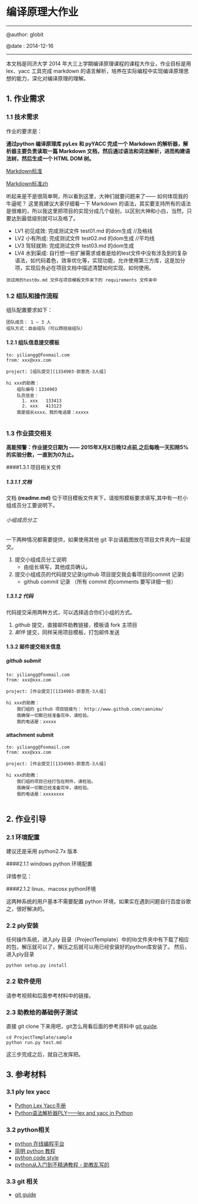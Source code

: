 # 编译原理大作业

---
@author: globit

@date : 2014-12-16

---

本文档是同济大学 2014 年大三上学期编译原理课程的课程大作业，作业目标是用 lex、yacc 工具完成 markdown 的语言解析，培养在实际编程中实现编译原理思想的能力，深化对编译原理的理解。

## 1. 作业需求

### 1.1 技术需求

作业的要求是：

**通过python 编译原理库 pyLex 和 pyYACC 完成一个 Markdown 的解析器，解析器主要负责读取一篇 Markdown 文档，然后通过语法和词法解析，进而构建语法树，然后生成一个 HTML DOM 树。**

[Markdown标准](http://daringfireball.net/projects/markdown/syntax)

[Markdown标准zh](http://wowubuntu.com/markdown/)

听起来是不是很简单啊，所以看到这里，大神们就要问题来了—— 如何体现我的牛逼呢？ 这里我建议大家仔细看一下 Markdown 的语法，其实要支持所有的语法是很难的，所以我这里把项目的实现分成几个级别，以区别大神和小白，当然，只要达到最低级别就可以及格了。

* LV1 初见成效:  完成测试文件 test01.md 的dom生成  //及格线
* LV2 小有所成:  完成测试文件 test02.md 的dom生成  //平均线
* LV3 驾轻就熟:  完成测试文件 test03.md 的dom生成
* LV4 水到渠成:  自行想一些扩展需求或者是给的test文件中没有涉及到的复杂语法，如代码着色，效率优化等，实现功能，允许使用第三方库，这是加分项，实现后务必在项目文档中描述清楚如何实现、如何使用。

```测试用的test0x.md 文件在项目模板文件夹下的 requirements 文件夹中```

### 1.2 组队和操作流程

组队配置要求如下：

```
团队成员： 1 ~ 3 人
组队方式：自由组队（可以跨班级组队）
```

#### 1.2.1 组队信息提交模板

```
to: yiliangg@foxmail.com
from: xxx@xxx.com

project: [组队提交][1334903-郭意亮-3人组]

hi xxx的助教：
    组队编号：1334903
    队员信息：
      1. xxx   133413
      2. xxx   413123
    我是组长xxxx，我的电话是：xxxxx
    
```

### 1.3 作业提交相关

**高能预警：作业提交日期为 —— 2015年X月X日晚12点前,之后每晚一天扣除5%的实验分数，一直到为0为止。**

####1.3.1 项目相关文件

##### 1.3.1.1 文档
文档 **(readme.md)** 位于项目模板文件夹下，请按照模板要求填写,其中有一栏小组成员分工要说明下。

###### 小组成员分工

一下两种情况都需要提供，如果使用其他 git 平台请截图放在项目文件夹内一起提交。

1. 提交小组成员分工说明
	* 由组长填写，其他成员确认。
2. 提交小组成员的代码提交记录(github 项目提交我会看项目的commit 记录)
	* github commit 记录 （所有 commit 的comments 要写详细一些）


##### 1.3.1.2 代码
代码提交采用两种方式，可以选择适合你们小组的方式。

1. *github* 提交，直接邮件助教链接，模板请 fork 主项目
2. *邮件* 提交，同样采用项目模板，打包邮件发送

#### 1.3.2 邮件提交相关信息

##### github submit
```
to: yiliangg@foxmail.com
from: xxx@xxx.com

project: [作业提交][1334903-郭意亮-3人组]

hi xxx的助教：
    我们组的 github 项目链接为： http://www.github.com/caonima/
    我确保一切都已经准备完毕，请检验。
    我的电话是：xxxxx
```

#### attachment submit
```
to: yiliangg@foxmail.com
from: xxx@xxx.com

project: [作业提交][1334903-郭意亮-3人组]

hi xxx的助教：
    我们组的项目已经打包在附件，请检验。
    我确保一切都已经准备完毕，请检验。
    我的电话是：xxxxxxxx
    
```

## 2. 作业引导

### 2.1 环境配置

建议还是采用 python2.7x 版本

####2.1.1 windows python 环境配置

详情参见：

####2.1.2 linux、macosx python环境

这两种系统的用户基本不需要配置 python 环境，如果实在遇到问题自行百度谷歌之，很好解决的。

### 2.2 ply安装
任何操作系统，进入ply 目录（ProjectTemplate）中的lib文件夹中有下载了相应的包，解压就可以了，解压之后就可以用已经安装好的python库安装了。
然后，进入ply目录

```
python setup.py install
```

### 2.2 软件使用

请参考视频和后面参考材料中的链接。

### 2.3 助教给的基础例子测试

直接 git clone 下来用吧，git怎么用看后面的参考资料中 [git guide](http://rogerdudler.github.io/git-guide/index.zh.html).

```
cd ProjectTemplate/sample
python run.py test.md
```

这三步完成之后，就自己发挥把。

## 3. 参考材料

### 3.1 ply lex yacc
* [Python Lex Yacc手册](http://www.pchou.info/open-source/2014/01/18/52da47204d4cb.html)
* [ Python语法解析器PLY——lex and yacc in Python](http://blog.csdn.net/chosen0ne/article/details/8077880)

### 3.2 python相关
* [python 在线编程平台](http://www.codeskulptor.org/)
* [简明 python 教程](http://woodpecker.org.cn/abyteofpython_cn/chinese/)
* [python code style](http://www.python.org/dev/peps/pep-0008/)
* [python从入门到不精通教程 - 助教乱写的](http://blog.yiliang.me/%E7%A8%8B%E5%BA%8F%E8%AF%AD%E8%A8%80/2014/05/09/python-introduction.html)

### 3.3 git 相关
* [git guide](http://rogerdudler.github.io/git-guide/index.zh.html)



